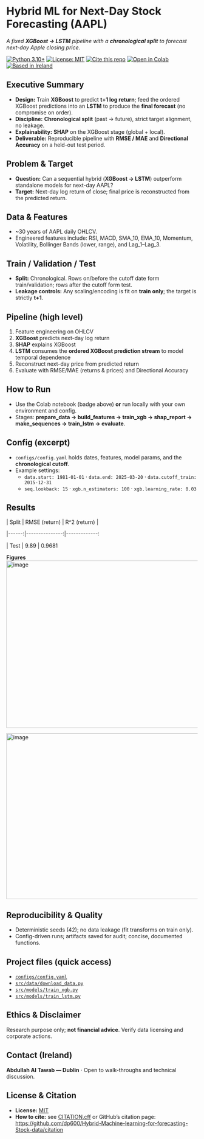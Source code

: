 # Hybrid ML for Next-Day Stock Forecasting (AAPL)
*A fixed **XGBoost → LSTM** pipeline with a **chronological split** to forecast next-day Apple closing price.*

[![Python 3.10+](https://img.shields.io/badge/python-3.10%2B-blue)](#)
[![License: MIT](https://img.shields.io/badge/License-MIT-green.svg)](LICENSE)
[![Cite this repo](https://img.shields.io/badge/Cite-CITATION.cff-blue)](CITATION.cff)
[![Open in Colab](https://colab.research.google.com/assets/colab-badge.svg)](https://colab.research.google.com/drive/1XT7KS9PuJnqa8g7dV8AorjTCziD_3icp?usp=sharing)
[![Based in Ireland](https://img.shields.io/badge/Based%20in-Ireland-169B62)](#)

## Executive Summary
- **Design:** Train **XGBoost** to predict **t+1 log return**; feed the ordered XGBoost predictions into an **LSTM** to produce the **final forecast** (no compromise on order).
- **Discipline:** **Chronological split** (past → future), strict target alignment, no leakage.
- **Explainability:** **SHAP** on the XGBoost stage (global + local).
- **Deliverable:** Reproducible pipeline with **RMSE / MAE** and **Directional Accuracy** on a held-out test period.

## Problem & Target
- **Question:** Can a sequential hybrid (**XGBoost → LSTM**) outperform standalone models for next-day AAPL?
- **Target:** Next-day log return of close; final price is reconstructed from the predicted return.

## Data & Features
- ~30 years of AAPL daily OHLCV.
- Engineered features include: RSI, MACD, SMA_10, EMA_10, Momentum, Volatility, Bollinger Bands (lower, range), and Lag_1–Lag_3.

## Train / Validation / Test
- **Split:** Chronological. Rows on/before the cutoff date form train/validation; rows after the cutoff form test.
- **Leakage controls:** Any scaling/encoding is fit on **train only**; the target is strictly **t+1**.

## Pipeline (high level)
1) Feature engineering on OHLCV  
2) **XGBoost** predicts next-day log return  
3) **SHAP** explains XGBoost  
4) **LSTM** consumes the **ordered XGBoost prediction stream** to model temporal dependence  
5) Reconstruct next-day price from predicted return  
6) Evaluate with RMSE/MAE (returns & prices) and Directional Accuracy

## How to Run
- Use the Colab notebook (badge above) **or** run locally with your own environment and config.  
- Stages: **prepare_data → build_features → train_xgb → shap_report → make_sequences → train_lstm → evaluate**.

## Config (excerpt)
- `configs/config.yaml` holds dates, features, model params, and the **chronological cutoff**.
- Example settings:  
  - `data.start: 1981-01-01` · `data.end: 2025-03-20` · `data.cutoff_train: 2015-12-31`  
  - `seq.lookback: 15` · `xgb.n_estimators: 100` · `xgb.learning_rate: 0.03`

## Results  
| Split | RMSE (return) | R^2 (return) |

|------:|---------------:|-------------:

| Test  | 9.89           | 0.9681       

**Figures**  
<img width="610" height="440" alt="image" src="https://github.com/user-attachments/assets/ef718a34-acd3-4d78-8f34-1475bb847e75" />

<img width="1079" height="436" alt="image" src="https://github.com/user-attachments/assets/d1595006-a134-4ce1-9ed5-4c3c73919094" />


## Reproducibility & Quality
- Deterministic seeds (42); no data leakage (fit transforms on train only).
- Config-driven runs; artifacts saved for audit; concise, documented functions.

## Project files (quick access)

- [`configs/config.yaml`](configs/config.py)
- [`src/data/download_data.py`](src/data/download_data.py)
- [`src/models/train_xgb.py`](src/models/train_xgb.py)
- [`src/models/train_lstm.py`](src/models/train_lstm.py)
## Ethics & Disclaimer
Research purpose only; **not financial advice**. Verify data licensing and corporate actions.

## Contact (Ireland)
**Abdullah Al Tawab — Dublin** · Open to walk-throughs and technical discussion.


## License & Citation
- **License:** [MIT](LICENSE)
- **How to cite:** see [CITATION.cff](CITATION.cff) or GitHub’s citation page:
  https://github.com/dp600/Hybrid-Machine-learning-for-forecasting-Stock-data/citation




 
